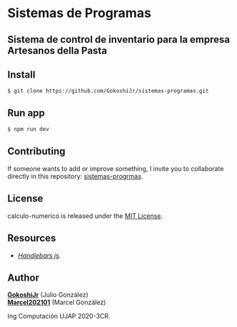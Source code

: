 # Sistemas de Programas

## Sistema de control de inventario para la empresa Artesanos della Pasta

## Install

```git
$ git clone https://github.com/GokoshiJr/sistemas-programas.git
```

## Run app

```bash
$ npm run dev
```

## Contributing

If someone wants to add or improve something, I invite you to collaborate directly in this repository: [sistemas-progrmas](https://github.com/GokoshiJr/sistemas-programas).

## License

calculo-numerico is released under the [MIT License](https://opensource.org/licenses/MIT).

## Resources

- *[Handlebars js](#).* 

## Author

**[GokoshiJr](https://github.com/GokoshiJr)** (Julio Gonz&aacute;lez) <br/>
**[Marcel202101](https://github.com/Marcel202101)** (Marcel Gonz&aacute;lez) 

Ing Computaci&oacute;n UJAP 2020-3CR.
